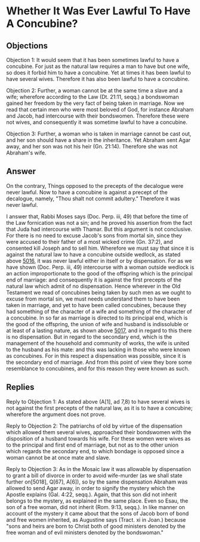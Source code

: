 # Whether It Was Ever Lawful To Have A Concubine?

## Objections

Objection 1: It would seem that it has been sometimes lawful to have a concubine. For just as the natural law requires a man to have but one wife, so does it forbid him to have a concubine. Yet at times it has been lawful to have several wives. Therefore it has also been lawful to have a concubine.

Objection 2: Further, a woman cannot be at the same time a slave and a wife; wherefore according to the Law (Dt. 21:11, seqq.) a bondswoman gained her freedom by the very fact of being taken in marriage. Now we read that certain men who were most beloved of God, for instance Abraham and Jacob, had intercourse with their bondswomen. Therefore these were not wives, and consequently it was sometime lawful to have a concubine.

Objection 3: Further, a woman who is taken in marriage cannot be cast out, and her son should have a share in the inheritance. Yet Abraham sent Agar away, and her son was not his heir (Gn. 21:14). Therefore she was not Abraham's wife.

## Answer

On the contrary, Things opposed to the precepts of the decalogue were never lawful. Now to have a concubine is against a precept of the decalogue, namely, "Thou shalt not commit adultery." Therefore it was never lawful.

I answer that, Rabbi Moses says (Doc. Perp. iii, 49) that before the time of the Law fornication was not a sin; and he proved his assertion from the fact that Juda had intercourse with Thamar. But this argument is not conclusive. For there is no need to excuse Jacob's sons from mortal sin, since they were accused to their father of a most wicked crime (Gn. 37:2), and consented kill Joseph and to sell him. Wherefore we must say that since it is against the natural law to have a concubine outside wedlock, as stated above [5016](A[3]), it was never lawful either in itself or by dispensation. For as we have shown (Doc. Perp. iii, 49) intercourse with a woman outside wedlock is an action improportionate to the good of the offspring which is the principal end of marriage: and consequently it is against the first precepts of the natural law which admit of no dispensation. Hence wherever in the Old Testament we read of concubines being taken by such men as we ought to excuse from mortal sin, we must needs understand them to have been taken in marriage, and yet to have been called concubines, because they had something of the character of a wife and something of the character of a concubine. In so far as marriage is directed to its principal end, which is the good of the offspring, the union of wife and husband is indissoluble or at least of a lasting nature, as shown above [5017](A[1]), and in regard to this there is no dispensation. But in regard to the secondary end, which is the management of the household and community of works, the wife is united to the husband as his mate: and this was lacking in those who were known as concubines. For in this respect a dispensation was possible, since it is the secondary end of marriage. And from this point of view they bore some resemblance to concubines, and for this reason they were known as such.

## Replies

Reply to Objection 1: As stated above (A[1], ad 7,8) to have several wives is not against the first precepts of the natural law, as it is to have a concubine; wherefore the argument does not prove.

Reply to Objection 2: The patriarchs of old by virtue of the dispensation which allowed them several wives, approached their bondswomen with the disposition of a husband towards his wife. For these women were wives as to the principal and first end of marriage, but not as to the other union which regards the secondary end, to which bondage is opposed since a woman cannot be at once mate and slave.

Reply to Objection 3: As in the Mosaic law it was allowable by dispensation to grant a bill of divorce in order to avoid wife-murder (as we shall state further on[5018], Q[67], A[6]), so by the same dispensation Abraham was allowed to send Agar away, in order to signify the mystery which the Apostle explains (Gal. 4:22, seqq.). Again, that this son did not inherit belongs to the mystery, as explained in the same place. Even so Esau, the son of a free woman, did not inherit (Rom. 9:13, seqq.). In like manner on account of the mystery it came about that the sons of Jacob born of bond and free women inherited, as Augustine says (Tract. xi in Joan.) because "sons and heirs are born to Christ both of good ministers denoted by the free woman and of evil ministers denoted by the bondswoman."